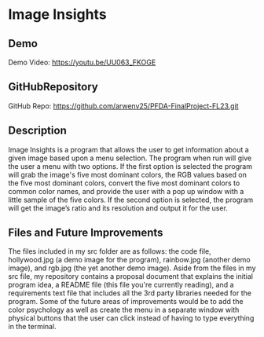 # Image Insights

## Demo
Demo Video: https://youtu.be/UU063_FKOGE

## GitHubRepository
GitHub Repo: https://github.com/arwenv25/PFDA-FinalProject-FL23.git

## Description 
Image Insights is a program that allows the user to get information about a given image based upon a menu selection. The program when run will give the user a menu with two options. If the first option is selected the program will grab the image's five most dominant colors, the RGB values based on the five most dominant colors, convert the five most dominant colors to common color names, and provide the user with a pop up window with a little sample of the five colors. If the second option is selected, the program will get the image’s ratio and its resolution and output it for the user.

## Files and Future Improvements
The files included in my src folder are as follows: the code file, hollywood.jpg (a demo image for the program), rainbow.jpg (another demo image), and rgb.jpg (the yet another demo image). Aside from the files in my src file, my repository contains a proposal document that explains the initial program idea, a README file (this file you're currently reading), and a requirements text file that includes all the 3rd party libraries needed for the program. Some of the future areas of improvements would be to add the color psychology as well as create the menu in a separate window with physical buttons that the user can click instead of having to type everything in the terminal. 
